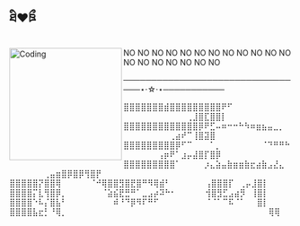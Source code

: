 ##  ཐི❤︎ཋྀ
<img align="left" alt="Coding" width="200" src="https://pbs.twimg.com/media/GT8W0Vqb0AAxaG6?format=jpg">

NO NO NO NO NO NO NO NO NO NO NO NO NO NO NO NO NO NO NO


─────────────────────────────────⋆⋅☆⋅⋆───────────

⣿⣿⣿⣿⣿⣿⣿⣾⣿⣿⣿⣿⣿⣿⣿⣿⣿⠟⠋⠀⠀⠀⠀⠀⠀⠀⠀⠀⠀⠀⠀⠀⠀⠀⠀⠀⠀⠀⠀⠀⢀⣸⣿⣏⣿⣿⡇⠀
⣿⣿⣿⣿⣿⣿⣿⣿⣿⣿⣿⣿⣿⡿⠟⣋⠤⠶⠒⠒⠓⠳⠶⣶⣦⣤⣀⡀⠀⠀⠀⠀⠀⠀⠀⠀⠀⢀⣴⠞⠉⢸⣿⣽⣿⠀⠀⠀
⣿⣿⣿⣿⣿⣿⣿⣿⣿⡿⠋⠉⠀⠀⠀⠁⡀⠀⠀⠀⠀⠀⠀⠀⠈⠙⠛⠛⠓⠀⠀⠀⠀⠀⠀⢠⡶⠟⠁⣰⡤⣼⣿⡏⣿⡿⠀⠀
⣿⣿⣿⣿⣿⣿⣿⣿⣿⠁⠀⠀⠀⠀⡰⣄⣵⣤⣷⣶⣶⣷⣖⣴⣷⣠⣜⣄⠀⠀⠀⠀⠀⠀⠀⢀⣤⣶⣿⡿⣿⡿⢻⣿⡟⠀⠀⠀
⣿⣿⣿⣿⣿⡝⣿⣿⢿⠀⠀⠀⠀⠀⠈⠚⢿⣿⣿⣻⣿⣟⣿⠛⠻⢿⣾⠃⠀⠀⠀⠀⠀⠀⢠⣿⣿⣿⡏⠀⢀⡤⣸⣿⡇⠀⠀⠀
⣿⣿⣿⣿⡍⣇⢻⣿⡿⡀⠀⠀⠀⠀⠀⠀⠈⣵⣮⣟⣛⠛⠁⣀⣠⡴⠽⠓⠂⠀⠀⠀⠀⠀⢺⣿⣻⣋⣠⣴⡻⠀⢸⣿⡇⠀⠀⠀
⣿⣿⣿⣿⠑⠧⡌⣿⣧⠃⠀⠀⠀⠀⠀⠀⠀⠀⠾⠘⠙⡿⠻⠏⠛⠋⠀⠀⠀⠀⠀⠀⠀⠀⠈⠈⠁⠉⠯⠈⠁⠀⠀⣿⡇⠀⠀⠀
⣿⣿⣿⣿⣧⣖⡃⠘⢿⡀⠀⠀⠀⠀⠀⠀⠀⠀⠀⠀⠀⠀⠀⠀⠀⠀⠀⠀⠀⠀⠀⠀⠀⠀⠀⠀⠀⠀⠀⠀⠀⠀⠀⠀⠀⢿⢿⠀



<!--
**goryblake/goryblake** is a ✨ _special_ ✨ repository because its `README.md` (this file) appears on your GitHub profile.

Here are some ideas to get you started:

- 🔭 I’m currently working on ...
- 🌱 I’m currently learning ...
- 👯 I’m looking to collaborate on ...
- 🤔 I’m looking for help with ...
- 💬 Ask me about ...
- 📫 How to reach me: ...
- 😄 Pronouns: ...
- ⚡ Fun fact: ...
-->
